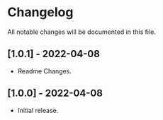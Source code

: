 # Changelog

All notable changes will be documented in this file.

## [1.0.1] - 2022-04-08

* Readme Changes.

## [1.0.0] - 2022-04-08

* Initial release.

